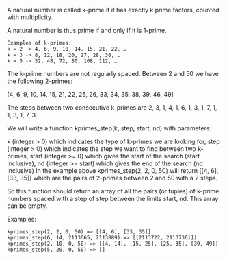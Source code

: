 A natural number is called k-prime if it has exactly k prime factors, counted with multiplicity.

A natural number is thus prime if and only if it is 1-prime.
```
Examples of k-primes:
k = 2 -> 4, 6, 9, 10, 14, 15, 21, 22, …
k = 3 -> 8, 12, 18, 20, 27, 28, 30, …
k = 5 -> 32, 48, 72, 80, 108, 112, …
```
The k-prime numbers are not regularly spaced. Between 2 and 50 we have the following 2-primes:

[4, 6, 9, 10, 14, 15, 21, 22, 25, 26, 33, 34, 35, 38, 39, 46, 49]

The steps between two consecutive k-primes are 2, 3, 1, 4, 1, 6, 1, 3, 1, 7, 1, 1, 3, 1, 7, 3.

We will write a function kprimes_step(k, step, start, nd) with parameters:

k (integer > 0) which indicates the type of k-primes we are looking for,
step (integer > 0) which indicates the step we want to find between two k-primes,
start (integer >= 0) which gives the start of the search (start inclusive),
nd (integer >= start) which gives the end of the search (nd inclusive)
In the example above kprimes_step(2, 2, 0, 50) will return [[4, 6], [33, 35]] which are the pairs of 2-primes between 2 and 50 with a 2 steps.

So this function should return an array of all the pairs (or tuples) of k-prime numbers spaced with a step of step between the limits start, nd. This array can be empty.

Examples:
```
kprimes_step(2, 2, 0, 50) => [[4, 6], [33, 35]]
kprimes_step(6, 14, 2113665, 2113889) => [[2113722, 2113736]])
kprimes_step(2, 10, 0, 50) => [[4, 14], [15, 25], [25, 35], [39, 49]]
kprimes_step(5, 20, 0, 50) => []
```